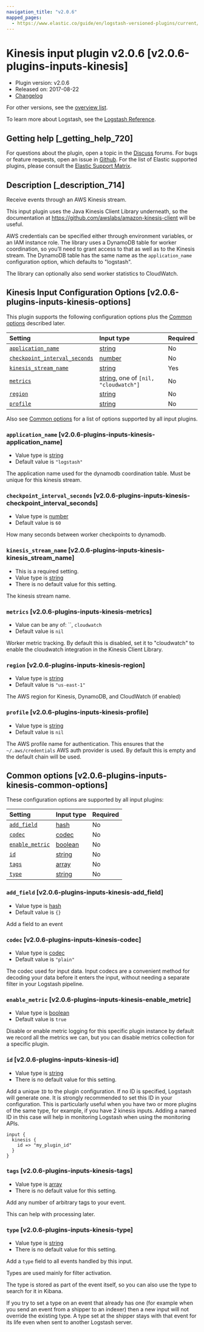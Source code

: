 ```yaml
---
navigation_title: "v2.0.6"
mapped_pages:
  - https://www.elastic.co/guide/en/logstash-versioned-plugins/current/v2.0.6-plugins-inputs-kinesis.html
---
```


# Kinesis input plugin v2.0.6 [v2.0.6-plugins-inputs-kinesis]

* Plugin version: v2.0.6
* Released on: 2017-08-22
* [Changelog](https://github.com/logstash-plugins/logstash-input-kinesis/blob/v2.0.6/CHANGELOG.md)

For other versions, see the [overview list](input-kinesis-index.md).

To learn more about Logstash, see the [Logstash Reference](https://www.elastic.co/guide/en/logstash/current/index.html).

## Getting help [_getting_help_720]

For questions about the plugin, open a topic in the [Discuss](http://discuss.elastic.co) forums. For bugs or feature requests, open an issue in [Github](https://github.com/logstash-plugins/logstash-input-kinesis). For the list of Elastic supported plugins, please consult the [Elastic Support Matrix](https://www.elastic.co/support/matrix#matrix_logstash_plugins).

## Description [_description_714]

Receive events through an AWS Kinesis stream.

This input plugin uses the Java Kinesis Client Library underneath, so the documentation at <https://github.com/awslabs/amazon-kinesis-client> will be useful.

AWS credentials can be specified either through environment variables, or an IAM instance role. The library uses a DynamoDB table for worker coordination, so you’ll need to grant access to that as well as to the Kinesis stream. The DynamoDB table has the same name as the `application_name` configuration option, which defaults to "logstash".

The library can optionally also send worker statistics to CloudWatch.

## Kinesis Input Configuration Options [v2.0.6-plugins-inputs-kinesis-options]

This plugin supports the following configuration options plus the [Common options](v2-0-6-plugins-inputs-kinesis.md#v2.0.6-plugins-inputs-kinesis-common-options) described later.

| Setting | Input type | Required |
| :- | :- | :- |
| [`application_name`](v2-0-6-plugins-inputs-kinesis.md#v2.0.6-plugins-inputs-kinesis-application_name) | [string](/lsr/value-types.md#string) | No |
| [`checkpoint_interval_seconds`](v2-0-6-plugins-inputs-kinesis.md#v2.0.6-plugins-inputs-kinesis-checkpoint_interval_seconds) | [number](/lsr/value-types.md#number) | No |
| [`kinesis_stream_name`](v2-0-6-plugins-inputs-kinesis.md#v2.0.6-plugins-inputs-kinesis-kinesis_stream_name) | [string](/lsr/value-types.md#string) | Yes |
| [`metrics`](v2-0-6-plugins-inputs-kinesis.md#v2.0.6-plugins-inputs-kinesis-metrics) | [string](/lsr/value-types.md#string), one of `[nil, "cloudwatch"]` | No |
| [`region`](v2-0-6-plugins-inputs-kinesis.md#v2.0.6-plugins-inputs-kinesis-region) | [string](/lsr/value-types.md#string) | No |
| [`profile`](v2-0-6-plugins-inputs-kinesis.md#v2.0.6-plugins-inputs-kinesis-profile) | [string](/lsr/value-types.md#string) | No |

Also see [Common options](v2-0-6-plugins-inputs-kinesis.md#v2.0.6-plugins-inputs-kinesis-common-options) for a list of options supported by all input plugins.

### `application_name` [v2.0.6-plugins-inputs-kinesis-application_name]

* Value type is [string](/lsr/value-types.md#string)
* Default value is `"logstash"`

The application name used for the dynamodb coordination table. Must be unique for this kinesis stream.

### `checkpoint_interval_seconds` [v2.0.6-plugins-inputs-kinesis-checkpoint_interval_seconds]

* Value type is [number](/lsr/value-types.md#number)
* Default value is `60`

How many seconds between worker checkpoints to dynamodb.

### `kinesis_stream_name` [v2.0.6-plugins-inputs-kinesis-kinesis_stream_name]

* This is a required setting.
* Value type is [string](/lsr/value-types.md#string)
* There is no default value for this setting.

The kinesis stream name.

### `metrics` [v2.0.6-plugins-inputs-kinesis-metrics]

* Value can be any of: \`\`, `cloudwatch`
* Default value is `nil`

Worker metric tracking. By default this is disabled, set it to "cloudwatch" to enable the cloudwatch integration in the Kinesis Client Library.

### `region` [v2.0.6-plugins-inputs-kinesis-region]

* Value type is [string](/lsr/value-types.md#string)
* Default value is `"us-east-1"`

The AWS region for Kinesis, DynamoDB, and CloudWatch (if enabled)

### `profile` [v2.0.6-plugins-inputs-kinesis-profile]

* Value type is [string](/lsr/value-types.md#string)
* Default value is `nil`

The AWS profile name for authentication. This ensures that the `~/.aws/credentials` AWS auth provider is used. By default this is empty and the default chain will be used.

## Common options [v2.0.6-plugins-inputs-kinesis-common-options]

These configuration options are supported by all input plugins:

| Setting | Input type | Required |
| :- | :- | :- |
| [`add_field`](v2-0-6-plugins-inputs-kinesis.md#v2.0.6-plugins-inputs-kinesis-add_field) | [hash](/lsr/value-types.md#hash) | No |
| [`codec`](v2-0-6-plugins-inputs-kinesis.md#v2.0.6-plugins-inputs-kinesis-codec) | [codec](/lsr/value-types.md#codec) | No |
| [`enable_metric`](v2-0-6-plugins-inputs-kinesis.md#v2.0.6-plugins-inputs-kinesis-enable_metric) | [boolean](/lsr/value-types.md#boolean) | No |
| [`id`](v2-0-6-plugins-inputs-kinesis.md#v2.0.6-plugins-inputs-kinesis-id) | [string](/lsr/value-types.md#string) | No |
| [`tags`](v2-0-6-plugins-inputs-kinesis.md#v2.0.6-plugins-inputs-kinesis-tags) | [array](/lsr/value-types.md#array) | No |
| [`type`](v2-0-6-plugins-inputs-kinesis.md#v2.0.6-plugins-inputs-kinesis-type) | [string](/lsr/value-types.md#string) | No |

### `add_field` [v2.0.6-plugins-inputs-kinesis-add_field]

* Value type is [hash](/lsr/value-types.md#hash)
* Default value is `{}`

Add a field to an event

### `codec` [v2.0.6-plugins-inputs-kinesis-codec]

* Value type is [codec](/lsr/value-types.md#codec)
* Default value is `"plain"`

The codec used for input data. Input codecs are a convenient method for decoding your data before it enters the input, without needing a separate filter in your Logstash pipeline.

### `enable_metric` [v2.0.6-plugins-inputs-kinesis-enable_metric]

* Value type is [boolean](/lsr/value-types.md#boolean)
* Default value is `true`

Disable or enable metric logging for this specific plugin instance by default we record all the metrics we can, but you can disable metrics collection for a specific plugin.

### `id` [v2.0.6-plugins-inputs-kinesis-id]

* Value type is [string](/lsr/value-types.md#string)
* There is no default value for this setting.

Add a unique `ID` to the plugin configuration. If no ID is specified, Logstash will generate one. It is strongly recommended to set this ID in your configuration. This is particularly useful when you have two or more plugins of the same type, for example, if you have 2 kinesis inputs. Adding a named ID in this case will help in monitoring Logstash when using the monitoring APIs.

```
input {
  kinesis {
    id => "my_plugin_id"
  }
}
```

### `tags` [v2.0.6-plugins-inputs-kinesis-tags]

* Value type is [array](/lsr/value-types.md#array)
* There is no default value for this setting.

Add any number of arbitrary tags to your event.

This can help with processing later.

### `type` [v2.0.6-plugins-inputs-kinesis-type]

* Value type is [string](/lsr/value-types.md#string)
* There is no default value for this setting.

Add a `type` field to all events handled by this input.

Types are used mainly for filter activation.

The type is stored as part of the event itself, so you can also use the type to search for it in Kibana.

If you try to set a type on an event that already has one (for example when you send an event from a shipper to an indexer) then a new input will not override the existing type. A type set at the shipper stays with that event for its life even when sent to another Logstash server.
